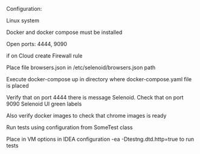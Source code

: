 Configuration:

Linux system

Docker and docker compose must be installed

Open ports: 4444, 9090

if on Cloud create Firewall rule

Place file browsers.json in /etc/selenoid/browsers.json path

Execute docker-compose up in directory where docker-compose.yaml file is placed

Verify that on port 4444 there is message Selenoid.
Check that on port 9090 Selenoid UI green labels
 
Also verify docker images
to check that chrome images is ready

Run tests using configuration from SomeTest class

Place in  VM options in IDEA configuration
-ea -Dtestng.dtd.http=true to run tests
